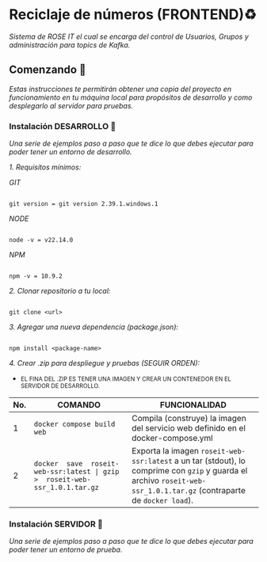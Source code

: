 
# Reciclaje de números (FRONTEND)♻️

  

_Sistema de ROSE IT el cual se encarga del control de Usuarios, Grupos y administración para topics de Kafka._

  

## Comenzando 🚀

  

_Estas instrucciones te permitirán obtener una copia del proyecto en funcionamiento en tu máquina local para propósitos de desarrollo y como desplegarlo al servidor para pruebas._

  

### Instalación DESARROLLO 🔧

  

_Una serie de ejemplos paso a paso que te dice lo que debes ejecutar para poder tener un entorno de desarrollo._

  

_1. Requisitos mínimos:_

  

_GIT_

  

```

git version = git version 2.39.1.windows.1

```

  

_NODE_

  

```

node -v = v22.14.0

```

  

_NPM_

  

```

npm -v = 10.9.2

```

  

_2. Clonar repositorio a tu local:_

  

```

git clone <url>

```

  

_3. Agregar una nueva dependencia (package.json):_

  

```

npm install <package-name>

```

  

_4. Crear .zip para despliegue y pruebas (SEGUIR ORDEN):_

* <small>EL FINA DEL .ZIP ES TENER UNA IMAGEN Y CREAR UN CONTENEDOR EN EL SERVIDOR DE DESARROLLO.</small>

| No. |COMANDO                           | FUNCIONALIDAD|
|--   |--                                |--            |
|1    | ``` docker compose build web ``` |Compila (construye) la imagen del servicio web definido en el docker-compose.yml|
|2    | ``` docker  save  roseit-web-ssr:latest \| gzip  >  roseit-web-ssr_1.0.1.tar.gz ``` |Exporta la imagen `roseit-web-ssr:latest` a un tar (stdout), lo comprime con `gzip` y guarda el archivo `roseit-web-ssr_1.0.1.tar.gz` (contraparte de `docker load`).|


### Instalación SERVIDOR 🔧

_Una serie de ejemplos paso a paso que te dice lo que debes ejecutar para poder tener un entorno de prueba._


